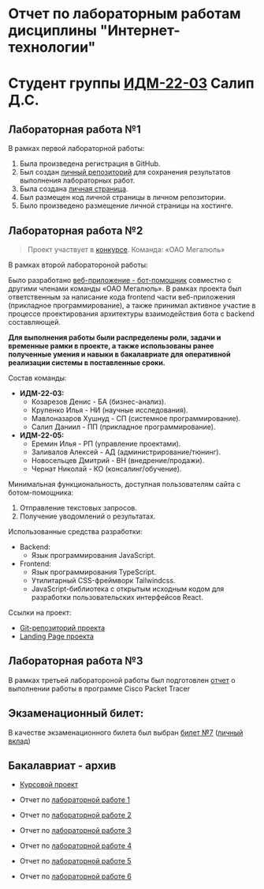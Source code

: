 # Отчет по лабораторным работам дисциплины "Интернет-технологии"
# Студент группы [ИДМ-22-03](https://github.com/stankin/design-2022/wiki/list-idm-22-03) Салип Д.С.

## Лабораторная работа №1

В рамках первой лабораторной работы:

1. Была произведена регистрация в GitHub.
2. Был создан [личный репозиторий](https://github.com/Welpodron/welpodron.github.io) для сохранения результатов выполнения лабораторных работ.
3. Была создана [личная страница](https://welpodron.github.io/).
4. Был размещен код личной страницы в личном репозитории.
5. Было произведено размещение личной страницы на хостинге.

## Лабораторная работа №2

> Проект участвует в [конкурсе](https://idmit.ru/). Команда: «ОАО Мегалюль»

В рамках второй лаборатороной работы:

Было разработано [веб-приложение - бот-помощник](https://welpodron.github.io/kill_me/) совместно с другими членами команды «ОАО Мегалюль». В рамках проекта был ответственным за написание кода frontend части веб-приложения (прикладное программирование), а также принимал активное участие в процессе проектирования архитектуры взаимодействия бота с backend составляющей.    

**Для выполнения работы были распределены роли, задачи и временные рамки в проекте, а также использованы ранее полученные умения и навыки в бакалавриате для оперативной реализации системы в поставленные сроки.** 

Состав команды:

* **ИДМ-22-03:**
  * Козарезов Денис - БА (бизнес-анализ).
  * Крупенко Илья - НИ (научные исследования).
  * Мавлоназаров Хушнуд - СП (системное программирование).
  * Салип Даниил - ПП (прикладное программирование).
* **ИДМ-22-05:**
  * Еремин Илья - РП (управление проектами).
  * Заливалов Алексей - АД (администрирование/тюнинг).
  * Новосельцев Дмитрий - ВН (внедрение/продажи).
  * Чернат Николай - КО (консалинг/обучение).
  
Минимальная функциональность, доступная пользователям сайта с ботом-помощника:

1. Отправление текстовых запросов.
2. Получение уводомлений о результатах.

Использованные средства разработки:

* Backend:
   + Язык программирования JavaScript.
* Frontend:
   + Язык программирования TypeScript.
   + Утилитарный CSS-фреймворк Tailwindcss.
   + JavaScript-библиотека с открытым исходным кодом для разработки пользовательских интерфейсов React.

Ссылки на проект:

* [Git-репозиторий проекта](https://github.com/lulu2kan/Megalul)
* [Landing Page проекта](https://alekseygitpub.github.io/)

## Лабораторная работа №3

В рамках третьей лаборатороной работы был подготовлен [отчет](https://docs.google.com/document/d/1-a7YnYALawn5uDJ6lek1hsA0oB2FV0Bd/edit?usp=sharing&ouid=103630481525366677142&rtpof=true&sd=true) о выполнении работы в программе Cisco Packet Tracer

## Экзаменационный билет:

В качестве экзаменационного билета был выбран [билет №7](https://github.com/stankin/inet-2022/wiki/exam07) ([личный вклад](https://github.com/stankin/inet-2022/wiki/exam07/_compare/ad4089d5dafc424f39546c94b80f0f5163440427...0c6b29e59a4ca0c800870fe3239f67d8f0559dd5))

## Бакалавриат - архив

* [Курсовой проект](https://github.com/Welpodron/welpodron.github.io/wiki/%D0%9A%D1%83%D1%80%D1%81%D0%BE%D0%B2%D0%BE%D0%B9-%D0%BF%D1%80%D0%BE%D0%B5%D0%BA%D1%82)

* Отчет по [лабораторной работе 1](https://github.com/Welpodron/welpodron.github.io/wiki/laba1-3#)

* Отчет по [лабораторной работе 2](https://github.com/Welpodron/welpodron.github.io/wiki/Лабораторная-работа-2)

* Отчет по [лабораторной работе 3](https://github.com/Welpodron/welpodron.github.io/wiki/Лабораторная-работа-3)

* Отчет по [лабораторной работе 4](https://github.com/Welpodron/welpodron.github.io/wiki/Лабораторная-работа-4)

* Отчет по [лабораторной работе 5](https://github.com/Welpodron/welpodron.github.io/wiki/Лабораторная-работа-5)

* Отчет по [лабораторной работе 6](https://github.com/Welpodron/welpodron.github.io/wiki/Лабораторная-работа-6)
